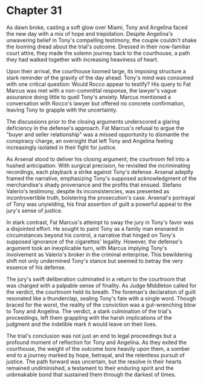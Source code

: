 # Chapter 31
As dawn broke, casting a soft glow over Miami, Tony and Angelina faced the new day with a mix of hope and trepidation. Despite Angelina's unwavering belief in Tony's compelling testimony, the couple couldn't shake the looming dread about the trial's outcome. Dressed in their now-familiar court attire, they made the solemn journey back to the courthouse, a path they had walked together with increasing heaviness of heart.

Upon their arrival, the courthouse loomed large, its imposing structure a stark reminder of the gravity of the day ahead. Tony's mind was consumed with one critical question: Would Rocco appear to testify? His query to Fat Marcus was met with a non-committal response, the lawyer's vague assurance doing little to quell Tony's anxiety. Marcus mentioned a conversation with Rocco's lawyer but offered no concrete confirmation, leaving Tony to grapple with the uncertainty.

The discussions prior to the closing arguments underscored a glaring deficiency in the defense's approach. Fat Marcus's refusal to argue the "buyer and seller relationship" was a missed opportunity to dismantle the conspiracy charge, an oversight that left Tony and Angelina feeling increasingly isolated in their fight for justice.

As Arsenal stood to deliver his closing argument, the courtroom fell into a hushed anticipation. With surgical precision, he revisited the incriminating recordings, each playback a strike against Tony's defense. Arsenal adeptly framed the narrative, emphasizing Tony's supposed acknowledgment of the merchandise's shady provenance and the profits that ensued. Stefano Valerio's testimony, despite its inconsistencies, was presented as incontrovertible truth, bolstering the prosecution's case. Arsenal's portrayal of Tony was unyielding, his final assertion of guilt a powerful appeal to the jury's sense of justice.

In stark contrast, Fat Marcus's attempt to sway the jury in Tony's favor was a disjointed effort. He sought to paint Tony as a family man ensnared in circumstances beyond his control, a narrative that hinged on Tony's supposed ignorance of the cigarettes' legality. However, the defense's argument took an inexplicable turn, with Marcus implying Tony's involvement as Valerio's broker in the criminal enterprise. This bewildering shift not only undermined Tony's stance but seemed to betray the very essence of his defense.

The jury's swift deliberation culminated in a return to the courtroom that was charged with a palpable sense of finality. As Judge Middleton called for the verdict, the courtroom held its breath. The foreman's declaration of guilt resonated like a thunderclap, sealing Tony's fate with a single word. Though braced for the worst, the reality of the conviction was a gut-wrenching blow to Tony and Angelina. The verdict, a stark culmination of the trial's proceedings, left them grappling with the harsh implications of the judgment and the indelible mark it would leave on their lives.

The trial's conclusion was not just an end to legal proceedings but a profound moment of reflection for Tony and Angelina. As they exited the courthouse, the weight of the outcome bore heavily upon them, a somber end to a journey marked by hope, betrayal, and the relentless pursuit of justice. The path forward was uncertain, but the resolve in their hearts remained undiminished, a testament to their enduring spirit and the unbreakable bond that sustained them through the darkest of times.